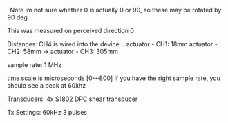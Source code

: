 -Note im not sure whether 0 is actually 0 or 90, so these may be rotated by 90 deg

This was measured on perceived direction 0 

Distances:
CH4 is wired into the device...
actuator - CH1: 18mm
actuator - CH2: 58mm
 -> actuator - CH3: 305mm

sample rate: 1 MHz

time scale is microseconds
[0-~800]
if you have the right sample rate, you should see a peak at 60khz

Transducers:
4x S1802 DPC shear transducer

Tx Settings: 60kHz 3 pulses
